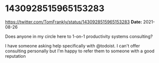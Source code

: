 # 1430928515965153283
https://twitter.com/TomFrankly/status/1430928515965153283
**Date:** 2021-08-26

Does anyone in my circle here to 1-on-1 productivity systems consulting? 

I have someone asking help specifically with @todoist. I can't offer consulting personally but I'm happy to refer them to someone with a good reputation
